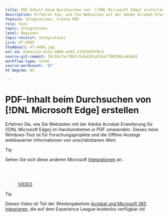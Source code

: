 ```yaml
---
title: PDF-Inhalt beim Durchsuchen von  [!DNL Microsoft Edge] erstellen
description: Erfahren Sie, wie Sie Webseiten mit der Adobe Acrobat-Erweiterung für  [!DNL Microsoft Edge] im Handumdrehen in PDF umwandeln.
feature: Integrations, Create PDF
role: User
topic: Integrations
level: Beginner
topic-revisit: Integrations
jira: KT-8495
thumbnail: KT-8495.jpg
exl-id: 636a11a3-612a-4066-ad91-133259fbf0c3
source-git-commit: 38c5bc7ac76bfc5c64201a52ea7f06386ce43eb9
workflow-type: tm+mt
source-wordcount: '87'
ht-degree: 0%

---
```


# PDF-Inhalt beim Durchsuchen von [!DNL Microsoft Edge] erstellen

Erfahren Sie, wie Sie Webseiten mit der Adobe Acrobat-Erweiterung für [!DNL Microsoft Edge] im Handumdrehen in PDF umwandeln. Dieses reine Windows-Tool ist für Forschungsprojekte und die Offline-Anzeige webbasierter Informationen von unschätzbarem Wert.

>[!TIP]
>
>Sehen Sie sich diese anderen Microsoft [Integrationen](../integrate/integrate-overview.md#microsoft) an.

<br> 

>[!VIDEO](https://video.tv.adobe.com/v/3409542?quality=12&learn=on&hidetitle=true&captions=ger)

>[!TIP]
>
>Dieses Video ist Teil der Wiedergabeliste [Acrobat und Microsoft 365 integrieren](https://experienceleague.adobe.com/de/playlists/acrobat-integrate-microsoft-365), die auf dem Experience League kostenlos verfügbar ist!
